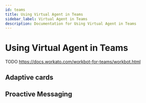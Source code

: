```yaml
---
id: teams
title: Using Virtual Agent in Teams
sidebar_label: Virtual Agent in Teams
description: Documentation for Using Virtual Agent in Teams
---
```


# Using Virtual Agent in Teams

TODO
https://docs.workato.com/workbot-for-teams/workbot.html

## Adaptive cards

## Proactive Messaging

## 